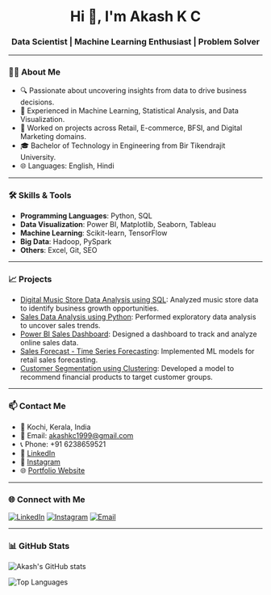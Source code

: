 <h1 align="center">Hi 👋, I'm Akash K C</h1>
<h3 align="center">Data Scientist | Machine Learning Enthusiast | Problem Solver</h3>

---

### 🧑‍💼 About Me

- 🔍 Passionate about uncovering insights from data to drive business decisions.
- 🧠 Experienced in Machine Learning, Statistical Analysis, and Data Visualization.
- 💼 Worked on projects across Retail, E-commerce, BFSI, and Digital Marketing domains.
- 🎓 Bachelor of Technology in Engineering from Bir Tikendrajit University.
- 🌐 Languages: English, Hindi

---

### 🛠️ Skills & Tools

- **Programming Languages**: Python, SQL
- **Data Visualization**: Power BI, Matplotlib, Seaborn, Tableau
- **Machine Learning**: Scikit-learn, TensorFlow
- **Big Data**: Hadoop, PySpark
- **Others**: Excel, Git, SEO

---

### 📈 Projects

- [Digital Music Store Data Analysis using SQL](https://github.com/Akashkc7/Digital-Music-Store-Data-Analysis-using-SQL): Analyzed music store data to identify business growth opportunities.
- [Sales Data Analysis using Python](https://github.com/Akashkc7/Sales-Data-Analysis-using-Python): Performed exploratory data analysis to uncover sales trends.
- [Power BI Sales Dashboard](https://github.com/Akashkc7/Power-BI-Sales-Dashboard): Designed a dashboard to track and analyze online sales data.
- [Sales Forecast - Time Series Forecasting](https://github.com/Akashkc7/Sales-Forecast-Time-Series-Forecasting): Implemented ML models for retail sales forecasting.
- [Customer Segmentation using Clustering](https://github.com/Akashkc7/Customer-Segmentation-using-Clustering): Developed a model to recommend financial products to target customer groups.

---

### 📫 Contact Me

- 📍 Kochi, Kerala, India
- 📧 Email: [akashkc1999@gmail.com](mailto:akashkc1999@gmail.com)
- 📞 Phone: +91 6238659521
- 🔗 [LinkedIn](https://www.linkedin.com/in/akash-k-c)
- 📸 [Instagram](https://www.instagram.com/__a.ka_s.h__/)
- 🌐 [Portfolio Website](https://akashkc7.github.io/portfolio/)

---

### 🌐 Connect with Me

[![LinkedIn](https://img.shields.io/badge/LinkedIn-blue?style=for-the-badge&logo=linkedin)](https://www.linkedin.com/in/akash-k-c)
[![Instagram](https://img.shields.io/badge/Instagram-E4405F?style=for-the-badge&logo=instagram&logoColor=white)](https://www.instagram.com/__a.ka_s.h__/)
[![Email](https://img.shields.io/badge/Gmail-D14836?style=for-the-badge&logo=gmail&logoColor=white)](mailto:akashkc1999@gmail.com)

---

### 📊 GitHub Stats

![Akash's GitHub stats](https://github-readme-stats.vercel.app/api?username=Akashkc7&show_icons=true&theme=radical)

![Top Languages](https://github-readme-stats.vercel.app/api/top-langs/?username=Akashkc7&layout=compact&theme=radical)
